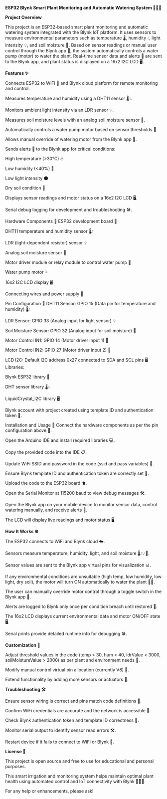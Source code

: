 **ESP32 Blynk Smart Plant Monitoring and Automatic Watering System 🌱💧🤖**

**Project Overview**

This project is an ESP32-based smart plant monitoring and automatic watering system integrated with the Blynk IoT platform. It uses sensors to measure environmental parameters such as temperature 🌡️, humidity 💧, light intensity 💡, and soil moisture 🌿. Based on sensor readings or manual user control through the Blynk app 📱, the system automatically controls a water pump (motor) to water the plant. Real-time sensor data and alerts 🚨 are sent to the Blynk app, and plant status is displayed on a 16x2 I2C LCD 🖥️.

**Features ✨**

Connects ESP32 to WiFi 📶 and Blynk cloud platform for remote monitoring and control.

Measures temperature and humidity using a DHT11 sensor 🌡️💧.

Monitors ambient light intensity via an LDR sensor 💡.

Measures soil moisture levels with an analog soil moisture sensor 🌿.

Automatically controls a water pump motor based on sensor thresholds 🤖.

Allows manual override of watering motor from the Blynk app 🔄.

Sends alerts 🚨 to the Blynk app for critical conditions:

High temperature (>30°C) 🔥

Low humidity (<40%) 🥵

Low light intensity 🌑

Dry soil condition 🌵

Displays sensor readings and motor status on a 16x2 I2C LCD 🖥️.

Serial debug logging for development and troubleshooting 🛠️.

Hardware Components 🧰
ESP32 development board 🏁

DHT11 temperature and humidity sensor 🌡️💧

LDR (light-dependent resistor) sensor 💡

Analog soil moisture sensor 🌿

Motor driver module or relay module to control water pump 🤖

Water pump motor 💦

16x2 I2C LCD display 🖥️

Connecting wires and power supply 🔌

Pin Configuration 🔌
DHT11 Sensor: GPIO 15 (Data pin for temperature and humidity) 🌡️💧

LDR Sensor: GPIO 33 (Analog input for light sensor) 💡

Soil Moisture Sensor: GPIO 32 (Analog input for soil moisture) 🌿

Motor Control IN1: GPIO 14 (Motor driver input 1) 🤖

Motor Control IN2: GPIO 27 (Motor driver input 2) 🤖

LCD I2C: Default I2C address 0x27 connected to SDA and SCL pins 🖥️Libraries:

Blynk ESP32 library 📱

DHT sensor library 🌡️💧

LiquidCrystal_I2C library 🖥️

Blynk account with project created using template ID and authentication token 🔑.

Installation and Usage 🚀
Connect the hardware components as per the pin configuration above 🔌.

Open the Arduino IDE and install required libraries 💻.

Copy the provided code into the IDE 📋.

Update WiFi SSID and password in the code (ssid and pass variables) 🔐.

Ensure Blynk template ID and authentication token are correctly set 🔑.

Upload the code to the ESP32 board ⬆️.

Open the Serial Monitor at 115200 baud to view debug messages 🛠️.

Open the Blynk app on your mobile device to monitor sensor data, control watering manually, and receive alerts 📱.

The LCD will display live readings and motor status 🖥️.

**How It Works ⚙️**

The ESP32 connects to WiFi and Blynk cloud ☁️.

Sensors measure temperature, humidity, light, and soil moisture 🌡️💧💡🌿.

Sensor values are sent to the Blynk app virtual pins for visualization 📊.

If any environmental conditions are unsuitable (high temp, low humidity, low light, dry soil), the motor will turn ON automatically to water the plant 🤖💦.

The user can manually override motor control through a toggle switch in the Blynk app 🔄.

Alerts are logged to Blynk only once per condition breach until restored 🚨.

The 16x2 LCD displays current environmental data and motor ON/OFF state 🖥️.

Serial prints provide detailed runtime info for debugging 🛠️.

**Customization 🔧**

Adjust threshold values in the code (temp > 30, hum < 40, ldrValue < 3000, soilMoistureValue > 2000) as per plant and environment needs 🌿.

Modify manual control virtual pin allocation (currently V8) 🔄.

Extend functionality by adding more sensors or actuators 🤖.

**Troubleshooting 🛠️**

Ensure sensor wiring is correct and pins match code definitions 🔌.

Confirm WiFi credentials are accurate and the network is accessible 📶.

Check Blynk authentication token and template ID correctness 🔑.

Monitor serial output to identify sensor read errors 🛠️.

Restart device if it fails to connect to WiFi or Blynk 🔄.

**License 📄**

This project is open source and free to use for educational and personal purposes.

This smart irrigation and monitoring system helps maintain optimal plant health using automated control and IoT connectivity with Blynk 🌱📱💧.

For any help or enhancements, please ask!



